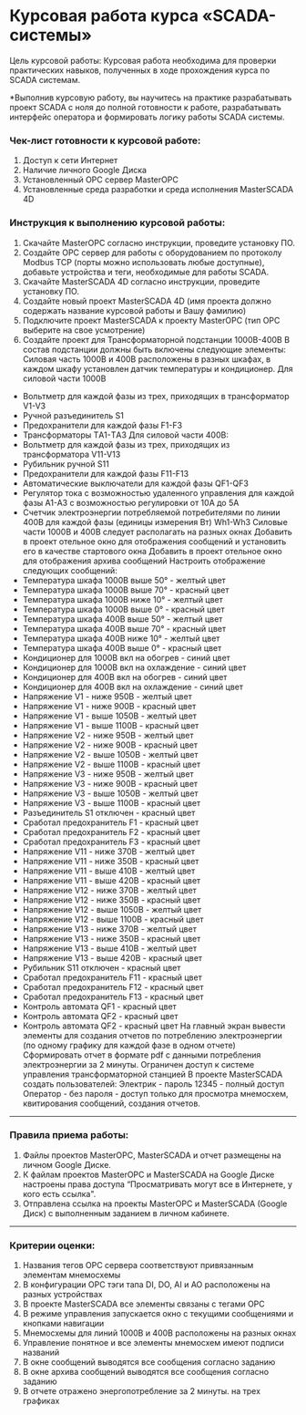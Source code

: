 # Курсовая работа курса «SCADA-системы»

Цель курсовой работы:
Курсовая работа необходима для проверки практических навыков, полученных в ходе прохождения курса
по SCADA системам.

*Выполнив курсовую работу, вы научитесь на практике разрабатывать проект SCADA с ноля до полной готовности к работе, разрабатывать интерфейс оператора и формировать логику работы SCADA системы. 

### Чек-лист готовности к курсовой работе:

1. Доступ к сети Интернет
2. Наличие личного Google Диска
3. Установленный OPC сервер MasterOPC
4. Установленные среда разработки и среда исполнения MasterSCADA 4D

### Инструкция к выполнению курсовой работы:

1. Скачайте MasterOPC согласно инструкции, проведите установку ПО.
2. Создайте OPC сервер для работы с оборудованием по протоколу Modbus TCP (порты можно использовать любые доступные), добавьте устройства и теги, необходимые для работы SCADA.
3. Скачайте MasterSCADA 4D согласно инструкции, проведите установку ПО.
4. Создайте новый проект MasterSCADA 4D (имя проекта должно содержать название курсовой работы  и Вашу фамилию)
5. Подключите проект MasterSCADA к проекту MasterOPC (тип OPC выберите на свое усмотрение)
6. Создайте проект для Трансформаторной подстанции 1000В-400В
  В состав подстанции должны быть включены следующие элементы:
  Силовая часть 1000В и 400В расположены в разных шкафах, в каждом шкафу установлен датчик температуры и кондиционер. 
    Для силовой части 1000В
  - Вольтметр для каждой фазы из трех, приходящих в трансформатор V1-V3
  - Ручной разъединитель S1
  - Предохранители для каждой фазы F1-F3
  - Трансформаторы ТA1-ТA3
    Для силовой части 400В:
  - Вольтметр для каждой фазы из трех, приходящих из трансформатора V11-V13
  - Рубильник ручной S11
  - Предохранители для каждой фазы F11-F13
  - Автоматические выключатели для каждой фазы QF1-QF3
  - Регулятор тока с возможностью удаленного управления для каждой фазы A1-A3 с возможностью регулировки от 10А до 5А
  - Счетчик электроэнергии потребляемой потребителями по линии 400В для каждой фазы (единицы измерения Вт) Wh1-Wh3
Силовые части 1000В и 400В следует располагать на разных окнах
Добавить в проект отельное окно для отображения сообщений и установить его в качестве стартового окна
Добавить в проект отельное окно для отображения архива сообщений
Настроить отображение следующих сообщений:
- Температура шкафа 1000В выше 50° - желтый цвет 
- Температура шкафа 1000В выше 70° - красный цвет 
- Температура шкафа 1000В ниже 10° - желтый цвет 
- Температура шкафа 1000В выше 0° - красный цвет 
- Температура шкафа 400В выше 50° - желтый цвет 
- Температура шкафа 400В выше 70° - красный цвет 
- Температура шкафа 400В ниже 10° - желтый цвет 
- Температура шкафа 400В выше 0° - красный цвет 
- Кондиционер для 1000В вкл на обогрев - синий цвет
- Кондиционер для 1000В вкл на охлаждение - синий цвет
- Кондиционер для 400В вкл на обогрев - синий цвет
- Кондиционер для 400В вкл на охлаждение - синий цвет
- Напряжение V1 - ниже 950В - желтый цвет 
- Напряжение V1 - ниже 900В - красный цвет
- Напряжение V1 - выше 1050В - желтый цвет 
- Напряжение V1 - выше 1100В - красный цвет
- Напряжение V2 - ниже 950В - желтый цвет 
- Напряжение V2 - ниже 900В - красный цвет
- Напряжение V2 - выше 1050В - желтый цвет 
- Напряжение V2 - выше 1100В - красный цвет
- Напряжение V3 - ниже 950В - желтый цвет 
- Напряжение V3 - ниже 900В - красный цвет
- Напряжение V3 - выше 1050В - желтый цвет 
- Напряжение V3 - выше 1100В - красный цвет
- Разъединитель S1 отключен - красный цвет
- Сработал предохранитель F1 - красный цвет
- Сработал предохранитель F2 - красный цвет
- Сработал предохранитель F3 - красный цвет
- Напряжение V11 - ниже 370В - желтый цвет 
- Напряжение V11 - ниже 350В - красный цвет
- Напряжение V11 - выше 410В - желтый цвет 
- Напряжение V11 - выше 420В - красный цвет
- Напряжение V12 - ниже 370В - желтый цвет
- Напряжение V12 - ниже 350В - красный цвет
- Напряжение V12 - выше 1050В - желтый цвет 
- Напряжение V12 - выше 1100В - красный цвет
- Напряжение V13 - ниже 370В - желтый цвет 
- Напряжение V13 - ниже 350В - красный цвет
- Напряжение V13 - выше 410В - желтый цвет 
- Напряжение V13 - выше 420В - красный цвет
- Рубильник S11 отключен - красный цвет
- Сработал предохранитель F11 - красный цвет
- Сработал предохранитель F12 - красный цвет
- Сработал предохранитель F13 - красный цвет
- Контроль автомата QF1 - красный цвет
- Контроль автомата QF2 - красный цвет
- Контроль автомата QF2 - красный цвет
На главный экран вывести элементы для создания отчетов по потреблению электроэнергии (по одному графику для каждой фазе в одном отчете)
Сформировать отчет в формате pdf с данными потребления электроэнергии за 2 минуты.
Ограничен доступ к системе управления трансформаторной станцией
В проекте MasterSCADA создать пользователей:
Электрик - пароль 12345 - полный доступ
Оператор - без пароля - доступ только для просмотра мнемосхем, квитирования сообщений, создания отчетов. 

-----

### Правила приема работы:

1. Файлы проектов MasterOPC, MasterSCADA и отчет размещены на личном Google Диске.
2. К файлам проектов MasterOPC и MasterSCADA на Google Диске настроены права доступа “Просматривать могут все в Интернете, у кого есть ссылка".
3. Отправлена ссылка на проекты MasterOPC и MasterSCADA (Google Диск) с выполненным заданием в личном кабинете.

-----

### Критерии оценки:

1. Названия тегов OPC сервера соответствуют привязанным элементам мнемосхемы
2. В конфигурации OPC тэги тапа DI, DO, AI и AO расположены на разных устройствах
3. В проекте MasterSCADA все элементы связаны с тегами ОРС
4. В режиме управления запускается окно с текущими сообщениями и кнопками навигации
5. Мнемосхемы для линий 1000В и 400В расположены на разных окнах
6. Управление понятное и все элементы мнемосхем имеют подписи названий
7. В окне сообщений выводятся все сообщения согласно заданию
8. В окне архива сообщений выводятся все сообщения согласно заданию
9. В отчете отражено энергопотребление за 2 минуты. на трех графиках
